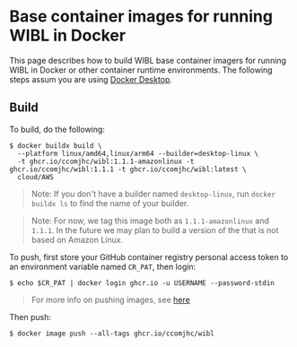 # Base container images for running WIBL in Docker
This page describes how to build WIBL base container imagers for running WIBL
in Docker or other container runtime environments. The following steps
assum you are using [Docker Desktop](https://www.docker.com/products/docker-desktop/).

## Build
To build, do the following:
```shell
$ docker buildx build \
  --platform linux/amd64,linux/arm64 --builder=desktop-linux \
  -t ghcr.io/ccomjhc/wibl:1.1.1-amazonlinux -t ghcr.io/ccomjhc/wibl:1.1.1 -t ghcr.io/ccomjhc/wibl:latest \
  cloud/AWS
```

> Note: If you don't have a builder named `desktop-linux`, run `docker buildx ls`
> to find the name of your builder.

> Note: For now, we tag this image both as `1.1.1-amazonlinux` and 
> `1.1.1`. In the future we may plan to build a version of the that is
> not based on Amazon Linux.

To push, first store your GitHub container registry personal access token to
an environment variable named `CR_PAT`, then login:
```shell
$ echo $CR_PAT | docker login ghcr.io -u USERNAME --password-stdin
```

> For more info on pushing images, see [here](https://docs.github.com/en/packages/working-with-a-github-packages-registry/working-with-the-container-registry#pushing-container-images)

Then push:
```shell
$ docker image push --all-tags ghcr.io/ccomjhc/wibl
```
